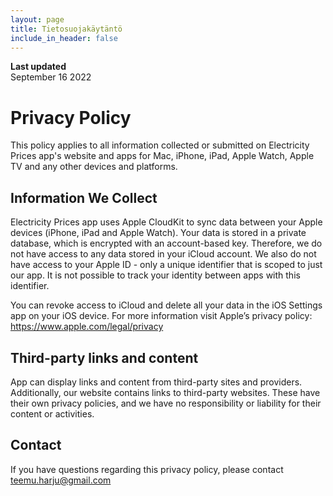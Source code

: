 ```yaml
---
layout: page
title: Tietosuojakäytäntö
include_in_header: false
---
```


**Last updated**  
September 16 2022

# Privacy Policy

This policy applies to all information collected or submitted on Electricity Prices app's website and apps for Mac, iPhone, iPad, Apple Watch, Apple TV and any other devices and platforms.

## Information We Collect

Electricity Prices app uses Apple CloudKit to sync data between your Apple devices (iPhone, iPad and Apple Watch). Your data is stored in a private database, which is encrypted with an account-based key. Therefore, we do not have access to any data stored in your iCloud account. We also do not have access to your Apple ID - only a unique identifier that is scoped to just our app. It is not possible to track your identity between apps with this identifier.

You can revoke access to iCloud and delete all your data in the iOS Settings app on your iOS device. For more information visit Apple’s privacy policy: https://www.apple.com/legal/privacy

## Third-party links and content

App can display links and content from third-party sites and providers. Additionally, our website contains links to third-party websites. These have their own privacy policies, and we have no responsibility or liability for their content or activities.

## Contact

If you have questions regarding this privacy policy, please contact teemu.harju@gmail.com
